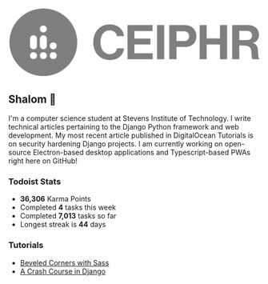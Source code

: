 
<h3 align="center">
  <a href="https://www.ceiphr.com/">
    <img width="500px" alt="Profile Logo" src="readme-banner.png">
  </a>
</h3>

## Shalom 👋<!--<a href="https://youtu.be/phIWJsqk7_o"> <img height="24px" src="wave.gif" /> </a>-->

I'm a computer science student at Stevens Institute of Technology. I write technical articles pertaining to the Django Python framework and web development. My most recent article published in DigitalOcean Tutorials is on security hardening Django projects. I am currently working on open-source Electron-based desktop applications and Typescript-based PWAs right here on GitHub!

<!--<a href="https://github.com/ceiphr?tab=repositories&type=source">
  <img alt="Language Stats" src="https://github-readme-stats.vercel.app/api/top-langs/?username=ceiphr&count_private=true&hide=html&layout=compact&theme=dark&hide_border=true&hide_title=true&bg_color=0d1117">
</a>-->

### Todoist Stats
<!-- TODO-IST:START -->
-  **36,306** Karma Points           
-  Completed **4** tasks this week           
-  Completed **7,013** tasks so far           
-  Longest streak is **44** days
<!-- TODO-IST:END -->

### Tutorials
<!-- BLOG-POST-LIST:START -->
- [Beveled Corners with Sass](https://ceiphr.com/beveled-corners-with-sass/)
- [A Crash Course in Django](https://ceiphr.com/a-crash-course-in-django/)
<!-- BLOG-POST-LIST:END -->
